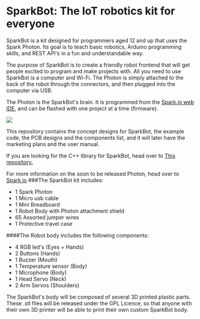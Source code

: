 # SparkBot: The IoT robotics kit for everyone
SparkBot is a kit designed for programmers aged 12 and up that uses the Spark Photon.  Its goal is to teach basic robotics, Arduino programming skills, and REST API's in a fun and understandable way.

The purpose of SparkBot is to create a friendly robot frontend that will get people excited to program and make projects with.  All you need to use SparkBot is a computer and Wi-Fi.  The Photon is simply attached to the back of the robot through the connectors, and then plugged into the computer via USB.

The Photon is the SparkBot's brain.  It is programmed from the <a href="https://build.spark.io/">Spark.io web IDE</a>, and can be flashed with one project at a time (firmware).

<img src="http://i.imgur.com/9COu0RM.jpg">

This repository contains the concept designs for SparkBot, the example code, the PCB designs and the components list, and it will later have the marketing plans and the user manual.

If you are looking for the C++ library for SparkBot, head  over to <a href="https://github.com/nrobinson2000/sparkbot-default">This repository.</a>

For more information on the soon to be released Photon, head over to <a href="https://store.spark.io/?product=spark-photon">Spark.io</a>
###The SparkBot kit includes:
* 1 Spark Photon
* 1 Micro usb cable
* 1 Mini Breadboard  
* 1 Robot Body with Photon attachment shield
* 65 Assorted jumper wires
* 1 Protective travel case

####The Robot body includes the following components:
* 4 RGB led's (Eyes + Hands)
* 2 Buttons (Hands)
* 1 Buzzer (Mouth)
* 1 Temperature sensor (Body)
* 1 Microphone (Body)
* 1 Head Servo (Neck)
* 2 Arm Servos (Shoulders)

The SparkBot's body will be composed of several 3D printed plastic parts.  These .stl files will be released under the GPL Licence, so that anyone with their own 3D printer will be able to print their own custom SparkBot body.

